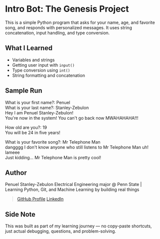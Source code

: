 # Intro Bot: The Genesis Project

This is a simple Python program that asks for your name, age, and favorite song, and responds with personalized messages. It uses string concatenation, input handling, and type conversion.

## What I Learned
- Variables and strings
- Getting user input with `input()`
- Type conversion using `int()`
- String formatting and concatenation

## Sample Run
What is your first name?: Penuel  
What is your last name?: Stanley-Zebulon  
Hey I am Penuel Stanley-Zebulon!  
You're now in the system! You can't go back now MWAHAHAHA!!!

How old are you?: 19  
You will be 24 in five years!

What is your favorite song?: Mr Telephone Man  
dangggg I don't know anyone who still listens to  Mr Telephone Man uh! lameee  
Just kidding...  Mr Telephone Man is pretty cool!


## Author
Penuel Stanley-Zebulon
Electrical Engineering major @ Penn State | Learning Python, Git, and Machine Learning by building real things

> [GitHub Profile](https://github.com/iampenuel)
> [LinkedIn](www.linkedin.com/in/penuel-stanley-zebulon)

## Side Note
This was built as part of my learning journey — no copy-paste shortcuts, just actual debugging, questions, and problem-solving.
